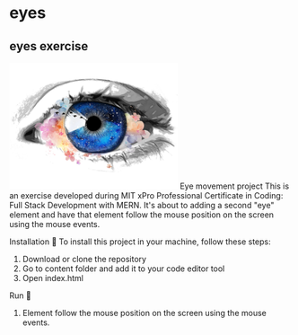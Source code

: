 # eyes
## eyes exercise
<img src="eye-1.jpg" width='300'/>
Eye movement project
This is an exercise developed during MIT xPro Professional Certificate in Coding: Full Stack Development with MERN. It's about to adding a second "eye" element and have that element follow the mouse position on the screen using the mouse events.

Installation 🔧
To install this project in your machine, follow these steps:

1. Download or clone the repository
2. Go to content folder and add it to your code editor tool
3. Open index.html

Run 🚀
1. Element follow the mouse position on the screen using the mouse events.
